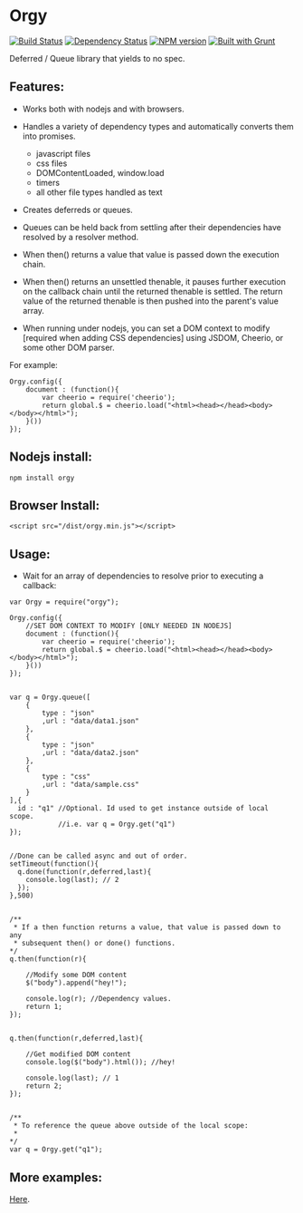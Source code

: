 Orgy
====

[![Build Status](https://travis-ci.org/tecfu/orgy-js.svg?branch=master)](https://travis-ci.org/tecfu/orgy-js) [![Dependency Status](https://david-dm.org/tecfu/orgy-js.png)](https://david-dm.org/tecfu/orgy-js) [![NPM version](https://badge.fury.io/js/orgy.svg)](http://badge.fury.io/js/orgy) [![Built with Grunt](https://cdn.gruntjs.com/builtwith.png)](http://gruntjs.com/)

Deferred / Queue library that yields to no spec.  

## Features:

- Works both with nodejs and with browsers. 

- Handles a variety of dependency types and automatically converts them into promises.
    - javascript files
    - css files
    - DOMContentLoaded, window.load
    - timers
    - all other file types handled as text

- Creates deferreds or queues.

- Queues can be held back from settling after their dependencies have resolved by a resolver method. 

- When then() returns a value that value is passed down the execution chain.

- When then() returns an unsettled thenable, it pauses further execution on the callback chain until the returned thenable is settled. The return value of the returned thenable is then pushed into the parent's value array.

- When running under nodejs, you can set a DOM context to modify [required when adding CSS dependencies] using JSDOM, Cheerio, or some other DOM parser. 

For example: 

```
Orgy.config({
    document : (function(){
        var cheerio = require('cheerio');
        return global.$ = cheerio.load("<html><head></head><body></body></html>");
    }())
});
```

## Nodejs install:

```
npm install orgy
```

## Browser Install:

```
<script src="/dist/orgy.min.js"></script>
```

## Usage:

- Wait for an array of dependencies to resolve prior to executing a callback:


```
var Orgy = require("orgy");

Orgy.config({
    //SET DOM CONTEXT TO MODIFY [ONLY NEEDED IN NODEJS]
    document : (function(){
        var cheerio = require('cheerio');
        return global.$ = cheerio.load("<html><head></head><body></body></html>");
    }())
});


var q = Orgy.queue([
    {
        type : "json"
        ,url : "data/data1.json"
    },
    {
        type : "json"
        ,url : "data/data2.json"
    },
    {
        type : "css"
        ,url : "data/sample.css"
    }
],{
  id : "q1" //Optional. Id used to get instance outside of local scope. 
            //i.e. var q = Orgy.get("q1")
});


//Done can be called async and out of order.
setTimeout(function(){
  q.done(function(r,deferred,last){ 
    console.log(last); // 2
  });
},500)


/**
 * If a then function returns a value, that value is passed down to any
 * subsequent then() or done() functions.
*/
q.then(function(r){

    //Modify some DOM content
    $("body").append("hey!");

    console.log(r); //Dependency values.
    return 1;
});


q.then(function(r,deferred,last){

    //Get modified DOM content
    console.log($("body").html()); //hey!

    console.log(last); // 1
    return 2;
});


/**
 * To reference the queue above outside of the local scope:
 *
*/
var q = Orgy.get("q1");

```

## More examples:

[Here](https://github.com/tecfu/orgy/tree/master/demos).
